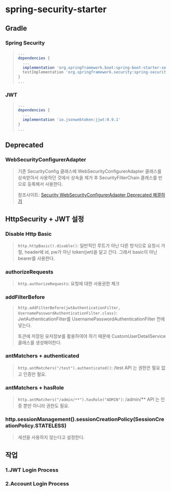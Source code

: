 # spring-security-starter
## Gradle
### Spring Security
> ```groovy
> ...
> dependencies {
>   ...
>   implementation 'org.springframework.boot:spring-boot-starter-security'
>   testImplementation 'org.springframework.security:spring-security-test'
> }
> ...
> ```

### JWT
> ```groovy
> ...
> dependencies {
>   ...
>   implementation 'io.jsonwebtoken:jjwt:0.9.1'
> }
> ...
> ```

## Deprecated
### WebSecurityConfigurerAdapter
> 기존 SecurityConfig 클래스에 WebSecurityConfigurerAdapter 클래스를 상속받아서 사용하던 것에서 상속을 제거 후 
> SecurityFilterChain 클래스를 빈으로 등록해서 사용한다.
> 
> 참조사이트: [Security WebSecurityConfigurerAdapter Deprecated 해결하기](https://devlog-wjdrbs96.tistory.com/434)

## HttpSecurity + JWT 설정
### Disable Http Basic
> `http.httpBasic().disable()`: 일반적인 루트가 아닌 다른 방식으로 요청시 거절, 
> header에 id, pw가 아닌 token(jwt)을 달고 간다. 그래서 basic이 아닌 bearer를 사용한다.

### authorizeRequests
> `http.authorizeRequests`: 요청에 대한 사용권한 체크

### addFilterBefore
> `http.addFilterBefore(jwtAuthenticationFilter, UsernamePasswordAuthenticationFilter.class)`: 
> JwtAuthenticationFilter를 UsernamePasswordAuthenticationFilter 전에 넣는다.
> 
> 토큰에 저장된 유저정보를 활용하여야 하기 때문에 CustomUserDetailService 클래스를 생성해야한다.

### antMatchers + authenticated
> `http.antMatchers("/test").authenticated()`: /test API 는 권한은 필요 없고 인증만 필요.

### antMatchers + hasRole
> `http.antMatchers("/admin/**").hasRole("ADMIN")`: /admin/** API 는 인증 뿐만 아니라 권한도 필요.

### http.sessionManagement().sessionCreationPolicy(SessionCreationPolicy.STATELESS) 
> 세션을 사용하지 않는다고 설정한다.

## 작업
### 1.JWT Login Process

### 2.Account Login Process
